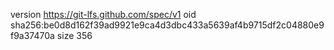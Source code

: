 version https://git-lfs.github.com/spec/v1
oid sha256:be0d8d162f39ad9921e9ca4d3dbc433a5639af4b9715df2c04880e9f9a37470a
size 356
